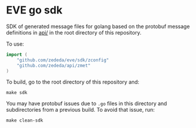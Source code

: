 # EVE go sdk

SDK of generated message files for golang based on the protobuf message definitions in [api/](../../api/) in the root directory of this repository.

To use:

```go
import (
	"github.com/zededa/eve/sdk/zconfig"
	"github.com/zededa/api/zmet"
)
```

To build, go to the root directory of this repository and:

```
make sdk
```

You may have protobuf issues due to `.go` files in this directory and subdirectories from a previous build. To avoid that issue, run:

```
make clean-sdk
```
